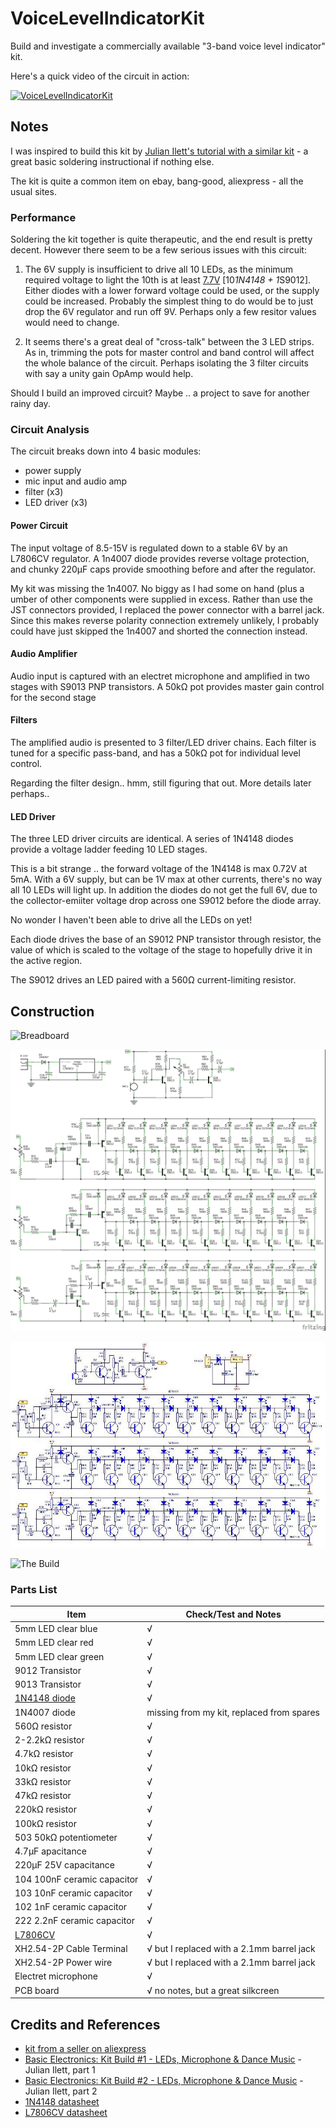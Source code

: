 # VoiceLevelIndicatorKit

Build and investigate a commercially available "3-band voice level indicator" kit.

Here's a quick video of the circuit in action:

[![VoiceLevelIndicatorKit](http://img.youtube.com/vi/-1j9zobBfh4/0.jpg)](http://www.youtube.com/watch?v=-1j9zobBfh4)

## Notes

I was inspired to build this kit by [Julian Ilett's tutorial with a similar kit](https://youtu.be/07xyD7pLdmw) -
a great basic soldering instructional if nothing else.

The kit is quite a common item on ebay, bang-good, aliexpress - all the usual sites.

### Performance

Soldering the kit together is quite therapeutic, and the end result is pretty decent. However there seem to be a few serious issues with this circuit:

1. The 6V supply is insufficient to drive all 10 LEDs, as the minimum required voltage to light the 10th is at least [7.7V](http://www.wolframalpha.com/input/?i=11*0.7V) [10*1N4148 + 1*S9012]. Either diodes with a lower forward voltage could be used, or the supply could be increased.
Probably the simplest thing to do would be to just drop the 6V regulator and run off 9V. Perhaps only a few resitor values would need to change.

2. It seems there's a great deal of "cross-talk" between the 3 LED strips. As in, trimming the pots for master control and band control
will affect the whole balance of the circuit. Perhaps isolating the 3 filter circuits with say a unity gain OpAmp would help.

Should I build an improved circuit? Maybe .. a project to save for another rainy day.

### Circuit Analysis

The circuit breaks down into 4 basic modules:
* power supply
* mic input and audio amp
* filter (x3)
* LED driver (x3)

#### Power Circuit
The input voltage of 8.5-15V is regulated down to a stable 6V by an L7806CV regulator.
A 1n4007 diode provides reverse voltage protection, and chunky 220µF caps provide smoothing before and after the regulator.

My kit was missing the 1n4007. No biggy as I had some on hand (plus a umber of other components were supplied in excess.
Rather than use the JST connectors provided, I replaced the power connector with a barrel jack.
Since this makes reverse polarity connection extremely unlikely, I probably could have just skipped the 1n4007 and shorted the connection instead.

#### Audio Amplifier
Audio input is captured with an electret microphone and amplified in two stages with S9013 PNP transistors.
A 50kΩ pot provides master gain control for the second stage

#### Filters
The amplified audio is presented to 3 filter/LED driver chains.
Each filter is tuned for a specific pass-band, and has a 50kΩ pot for individual level control.

Regarding the filter design.. hmm, still figuring that out. More details later perhaps..

#### LED Driver
The three LED driver circuits are identical.
A series of 1N4148 diodes provide a voltage ladder feeding 10 LED stages.

This is a bit strange .. the forward voltage of the 1N4148 is max 0.72V at 5mA. With a 6V supply, but can be 1V max at other currents, there's no way all 10 LEDs will light up. In addition the diodes do not get the full 6V, due to the collector-emiiter voltage drop across one S9012 before the diode array.

No wonder I haven't been able to drive all the LEDs on yet!

Each diode drives the base of an S9012 PNP transistor through resistor, the value of which is scaled to the voltage of the stage to
hopefully drive it in the active region.

The S9012 drives an LED paired with a 560Ω current-limiting resistor.

## Construction

![Breadboard](./assets/VoiceLevelIndicatorKit_bb.jpg?raw=true)

![The Schematic](./assets/VoiceLevelIndicatorKit_schematic.jpg?raw=true)

![Vendor Schematic](./assets/vendor_schematic.jpg?raw=true)

![The Build](./assets/VoiceLevelIndicatorKit_build.jpg?raw=true)

### Parts List

| Item                        | Check/Test and Notes |
|-----------------------------|---|
| 5mm LED clear blue          | √ |
| 5mm LED clear red           | √ |
| 5mm LED clear green         | √ |
| 9012 Transistor             | √ |
| 9013 Transistor             | √ |
| [1N4148 diode](http://www.futurlec.com/Diodes/1N4148.shtml) | √ |
| 1N4007 diode                | missing from my kit, replaced from spares |
| 560Ω resistor               | √ |
| 2-2.2kΩ resistor            | √ |
| 4.7kΩ resistor              | √ |
| 10kΩ resistor               | √ |
| 33kΩ resistor               | √ |
| 47kΩ resistor               | √ |
| 220kΩ resistor              | √ |
| 100kΩ resistor              | √ |
| 503 50kΩ potentiometer      | √ |
| 4.7µF apacitance            | √ |
| 220µF 25V capacitance       | √ |
| 104 100nF ceramic capacitor | √ |
| 103 10nF ceramic capacitor  | √ |
| 102 1nF ceramic capacitor   | √ |
| 222 2.2nF ceramic capacitor | √ |
| [L7806CV](http://www.alldatasheet.com/datasheet-pdf/pdf/22636/STMICROELECTRONICS/L7806CV.html) | √ |
| XH2.54-2P Cable Terminal    | √ but I replaced with a 2.1mm barrel jack |
| XH2.54-2P Power wire        | √ but I replaced with a 2.1mm barrel jack |
| Electret microphone         | √ |
| PCB board                   | √ no notes, but a great silkcreen|


## Credits and References
* [kit from a seller on aliexpress](http://www.aliexpress.com/item/1Pcs-New-9-15V-Voice-Control-Level-Indicating-Voice-Indicator-Module-DIY-Kits/32351752901.html)
* [Basic Electronics: Kit Build #1 - LEDs, Microphone & Dance Music](https://youtu.be/07xyD7pLdmw) - Julian Ilett, part 1
* [Basic Electronics: Kit Build #2 - LEDs, Microphone & Dance Music](https://youtu.be/e6vDDMiYOU4) - Julian Ilett, part 2
* [1N4148 datasheet](http://www.futurlec.com/Diodes/1N4148.shtml)
* [L7806CV datasheet](http://www.alldatasheet.com/datasheet-pdf/pdf/22636/STMICROELECTRONICS/L7806CV.html)
